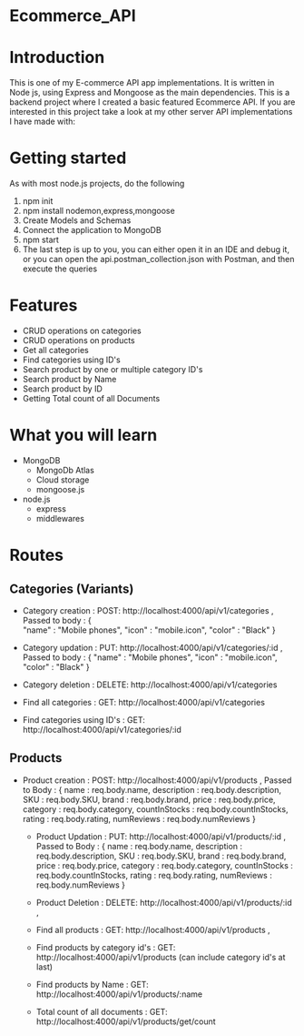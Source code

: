 # Ecommerce_API    
    
# Introduction
This is one of my E-commerce API app implementations. It is written in Node js, using Express and Mongoose as the main dependencies.
This is a backend project where I created a basic featured Ecommerce API.
If you are interested in this project take a look at my other server API implementations I have made with:

# Getting started
As with most node.js projects, do the following
1. npm init
2. npm install nodemon,express,mongoose
3. Create Models and Schemas
4. Connect the application to MongoDB
5. npm start
6. The last step is up to you, you can either open it in an IDE and debug it, or you can open the api.postman_collection.json with Postman, and then execute the queries

# Features
- CRUD operations on categories
- CRUD operations on products
- Get all categories
- Find categories using ID's
- Search product by one or multiple category ID's
- Search product by Name
- Search product by ID
- Getting Total count of all Documents

# What you will learn
- MongoDB
    - MongoDb Atlas
    - Cloud storage
    - mongoose.js
- node.js
    - express
    - middlewares

# Routes 
  ## Categories (Variants)
  - Category creation : POST: http://localhost:4000/api/v1/categories ,
    Passed to body    : {       
                                  "name" : "Mobile phones",
                                  "icon" : "mobile.icon",
                                  "color" : "Black"
                          }

   - Category updation : PUT: http://localhost:4000/api/v1/categories/:id ,
     Passed to body    :  {
                                  "name" : "Mobile phones",
                                  "icon" : "mobile.icon",
                                  "color" : "Black"
                          }

   - Category deletion : DELETE: http://localhost:4000/api/v1/categories
     
   - Find all categories : GET: http://localhost:4000/api/v1/categories
     
   - Find categories using ID's : GET: http://localhost:4000/api/v1/categories/:id

 ## Products
  - Product creation : POST: http://localhost:4000/api/v1/products ,
   Passed to Body   :
    {
        name : req.body.name,
        description : req.body.description,
        SKU : req.body.SKU,
        brand : req.body.brand,
        price : req.body.price,
        category : req.body.category,
        countInStocks : req.body.countInStocks,
        rating : req.body.rating,
        numReviews : req.body.numReviews
    }

    - Product Updation : PUT: http://localhost:4000/api/v1/products/:id , 
      Passed to Body   :
        {
            name : req.body.name,
            description : req.body.description,
            SKU : req.body.SKU,
            brand : req.body.brand,
            price : req.body.price,
            category : req.body.category,
            countInStocks : req.body.countInStocks,
            rating : req.body.rating,
            numReviews : req.body.numReviews
        }
      
    - Product Deletion : DELETE: http://localhost:4000/api/v1/products/:id ,

    - Find all products : GET: http://localhost:4000/api/v1/products ,
    - Find products by category id's : GET: http://localhost:4000/api/v1/products (can include category id's at last)
    - Find products by Name : GET: http://localhost:4000/api/v1/products/:name
    - Total count of all documents : GET: http://localhost:4000/api/v1/products/get/count

























